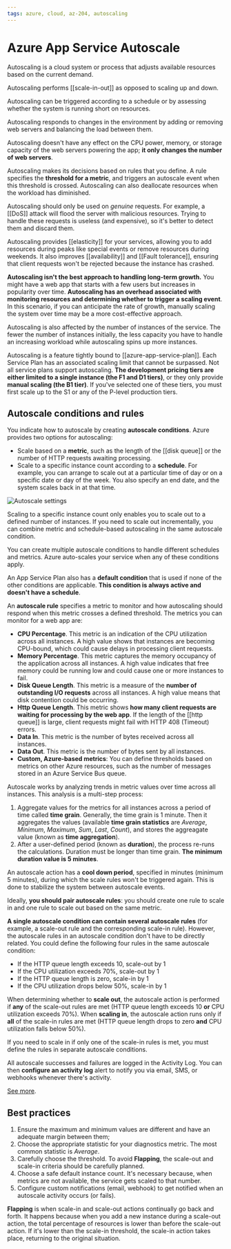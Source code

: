 ```yaml
---
tags: azure, cloud, az-204, autoscaling
---
```


# Azure App Service Autoscale

Autoscaling is a cloud system or process that adjusts available resources based on the current demand.

Autoscaling performs [[scale-in-out]] as opposed to scaling up and down.

Autoscaling can be triggered according to a schedule or by assessing whether the system is running short on resources.

Autoscaling responds to changes in the environment by adding or removing web servers and balancing the load between them.

Autoscaling doesn't have any effect on the CPU power, memory, or storage capacity of the web servers powering the app; **it only changes the number of web servers**.

Autoscaling makes its decisions based on rules that you define. A rule specifies the **threshold for a metric**, and triggers an autoscale event when this threshold is crossed. Autoscaling can also deallocate resources when the workload has diminished.

Autoscaling should only be used on _genuine_ requests. For example, a [[DoS]] attack will flood the server with malicious resources. Trying to handle these requests is useless (and expensive), so it's better to detect them and discard them.

Autoscaling provides [[elasticity]] for your services, allowing you to add resources during peaks like special events or remove resources during weekends. It also improves [[availability]] and [[Fault tolerance]], ensuring that client requests won't be rejected because the instance has crashed.

**Autoscaling isn't the best approach to handling long-term growth.** You might have a web app that starts with a few users but increases in popularity over time. **Autoscaling has an overhead associated with monitoring resources and determining whether to trigger a scaling event**. In this scenario, if you can anticipate the rate of growth, manually scaling the system over time may be a more cost-effective approach.

Autoscaling is also affected by the number of instances of the service. The fewer the number of instances initially, the less capacity you have to handle an increasing workload while autoscaling spins up more instances.

Autoscaling is a feature tightly bound to [[azure-app-service-plan]]. Each Service Plan has an associated scaling limit that cannot be surpassed. Not all service plans support autoscaling. **The development pricing tiers are either limited to a single instance (the F1 and D1 tiers)**, or they only provide **manual scaling (the B1 tier)**. If you've selected one of these tiers, you must first scale up to the S1 or any of the P-level production tiers.

## Autoscale conditions and rules

You indicate how to autoscale by creating **autoscale conditions**. Azure provides two options for autoscaling:

- Scale based on a **metric**, such as the length of the [[disk queue]] or the number of HTTP requests awaiting processing.
- Scale to a specific instance count according to a **schedule**. For example, you can arrange to scale out at a particular time of day or on a specific date or day of the week. You also specify an end date, and the system scales back in at that time.

![Autoscale settings](./autoscale-settings.png)

Scaling to a specific instance count only enables you to scale out to a defined number of instances. If you need to scale out incrementally, you can combine metric and schedule-based autoscaling in the same autoscale condition.

You can create multiple autoscale conditions to handle different schedules and metrics. Azure auto-scales your service when any of these conditions apply.

An App Service Plan also has a **default condition** that is used if none of the other conditions are applicable. **This condition is always active and doesn't have a schedule**.

An **autoscale rule** specifies a metric to monitor and how autoscaling should respond when this metric crosses a defined threshold. The metrics you can monitor for a web app are:

- **CPU Percentage**. This metric is an indication of the CPU utilization across all instances. A high value shows that instances are becoming CPU-bound, which could cause delays in processing client requests.
- **Memory Percentage**. This metric captures the memory occupancy of the application across all instances. A high value indicates that free memory could be running low and could cause one or more instances to fail.
- **Disk Queue Length**. This metric is a measure of the **number of outstanding I/O requests** across all instances. A high value means that disk contention could be occurring.
- **Http Queue Length**. This metric shows **how many client requests are waiting for processing by the web app**. If the length of the [[http queue]] is large, client requests might fail with HTTP 408 (Timeout) errors.
- **Data In**. This metric is the number of bytes received across all instances.
- **Data Out**. This metric is the number of bytes sent by all instances.
- **Custom, Azure-based metrics**: You can define thresholds based on metrics on other Azure resources, such as the number of messages stored in an Azure Service Bus queue.

Autoscale works by analyzing trends in metric values over time across all instances. This analysis is a multi-step process:

1. Aggregate values for the metrics for all instances across a period of time called **time grain**. Generally, the time grain is 1 minute. Then it aggregates the values (available **time grain statistics** are _Average_, _Minimum_, _Maximum_, _Sum_, _Last_, _Count_), and stores the aggreagate value (known as **time aggregation**).
2. After a user-defined period (known as **duration**), the process re-runs the calculations. Duration must be longer than time grain. **The minimum duration value is 5 minutes**.

An autoscale action has a **cool down period**, specified in minutes (minimum 5 minutes), during which the scale rules won't be triggered again. This is done to stabilize the system between autoscale events.

Ideally, **you should pair autoscale rules**: you should create one rule to scale in and one rule to scale out based on the same metric.

**A single autoscale condition can contain several autoscale rules** (for example, a scale-out rule and the corresponding scale-in rule). However, the autoscale rules in an autoscale condition don't have to be directly related.
You could define the following four rules in the same autoscale condition:

- If the HTTP queue length exceeds 10, scale-out by 1
- If the CPU utilization exceeds 70%, scale-out by 1
- If the HTTP queue length is zero, scale-in by 1
- If the CPU utilization drops below 50%, scale-in by 1

When determining whether to **scale out**, the autoscale action is performed if **any** of the scale-out rules are met (HTTP queue length exceeds 10 **or** CPU utilization exceeds 70%).
When **scaling in**, the autoscale action runs only if **all** of the scale-in rules are met (HTTP queue length drops to zero **and** CPU utilization falls below 50%).

If you need to scale in if only one of the scale-in rules is met, you must define the rules in separate autoscale conditions.

All autoscale successes and failures are logged in the Activity Log. You can then **configure an activity log** alert to notify you via email, SMS, or webhooks whenever there's activity.

[See more](https://learn.microsoft.com/en-us/azure/azure-monitor/autoscale/autoscale-understanding-settings).

## Best practices

1. Ensure the maximum and minimum values are different and have an adequate margin between them;
2. Choose the appropriate statistic for your diagnostics metric. The most common statistic is _Average_.
3. Carefully choose the threshold. To avoid **Flapping**, the scale-out and scale-in criteria should be carefully planned.
4. Choose a safe default instance count. It's necessary because, when metrics are not available, the service gets scaled to that number.
5. Configure custom notifications (email, webhook) to get notified when an autoscale activity occurs (or fails).

**Flapping** is when scale-in and scale-out actions continually go back and forth. It happens because when you add a new instance during a scale-out action, the total percentage of resources is lower than before the scale-out action. If it's lower than the scale-in threshold, the scale-in action takes place, returning to the original situation.
